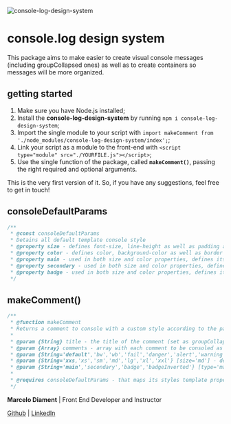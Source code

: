 ![console-log-design-system](https://djament.com.br/img/preview.png)

# console.log design system

This package aims to make easier to create visual console messages (including groupCollapsed ones) as well as to create containers so messages will be more organized.

## getting started

1. Make sure you have Node.js installed;
2. Install the **console-log-design-system** by running `npm i console-log-design-system`;
3. Import the single module to your script with `import makeComment from './node_modules/console-log-design-system/index';`;
4. Link your script as a module to the front-end with `<script type="module" src="./YOURFILE.js"></script>`;
5. Use the single function of the package, called **`makeComment()`**, passing the right required and optional arguments.

This is the very first version of it. So, if you have any suggestions, feel free to get in touch!

## consoleDefaultParams

``` js
/**
 * @const consoleDefaultParams
 * Detains all default template console style
 * @property size - defines font-size, line-height as well as padding and margin according to its arguments passed (size and 'scenery')
 * @property color - defines color, background-color as well as border style, according to its arguments ('status' and 'scenery')
 * @property main - used in both size and color properties, defines its status as main
 * @property secondary - used in both size and color properties, defines its status as secondary
 * @property badge - used in both size and color properties, defines its status as badge
 */
```

## makeComment()

``` js
/**
 * @function makeComment
 * Returns a comment to console with a custom style according to the passed arguments
 * 
 * @param {String} title - the title of the comment (set as groupCollapsed as default)
 * @param {Array} comments - array with each comment to be consoled as a string element
 * @param {String='default','bw','wb','fail','danger','alert','warning','info','success','successfull','important'} [status='defaul'] - status to be used to define its style (default|bw|wb|fail|danger|alert|warning|info|success|successfull|important)
 * @param {String='xxs,'xs','sm','md','lg','xl','xxl'} [size='md'] - defines font properties (xxs|xs|sm|md|lg|xl|xxl)
 * @param {String='main','secondary','badge','badgeInverted'} [type='main'] - defines wich style to be applied (main|secondary|badge|badgeInverted)
 * 
 * @requires consoleDefaultParams - that maps its styles template properties
 */
```

**Marcelo Diament** | Front End Developer and Instructor

[Github][Github] | [LinkedIn][LinkedIn]

[//]: # 

[Github]: <https://github.com/Marcelo-Diament>
[LinkedIn]: <https://linkedin.com/in/marcelodiament>
